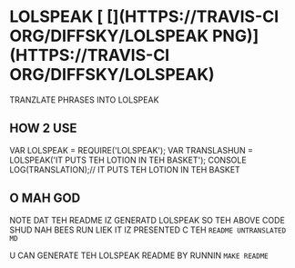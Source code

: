 # LOLSPEAK [ [](HTTPS://TRAVIS-CI ORG/DIFFSKY/LOLSPEAK PNG)](HTTPS://TRAVIS-CI ORG/DIFFSKY/LOLSPEAK)

TRANZLATE PHRASES INTO LOLSPEAK

## HOW 2 USE

VAR LOLSPEAK = REQUIRE('LOLSPEAK');
VAR TRANSLASHUN = LOLSPEAK('IT PUTS TEH LOTION IN TEH BASKET');
CONSOLE LOG(TRANSLATION);// IT PUTS TEH LOTION IN TEH BASKET

## O MAH GOD

NOTE DAT TEH README IZ GENERATD LOLSPEAK SO TEH ABOVE CODE
SHUD NAH BEES RUN LIEK IT IZ PRESENTED C TEH `README UNTRANSLATED MD`

U CAN GENERATE TEH LOLSPEAK README BY RUNNIN `MAKE README`